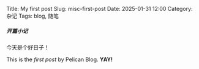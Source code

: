 Title: My first post
Slug: misc-first-post
Date: 2025-01-31 12:00
Category: 杂记
Tags: blog, 随笔

##### 开篇小记

今天是个好日子！

This is the *first post* by Pelican Blog. **YAY!**
